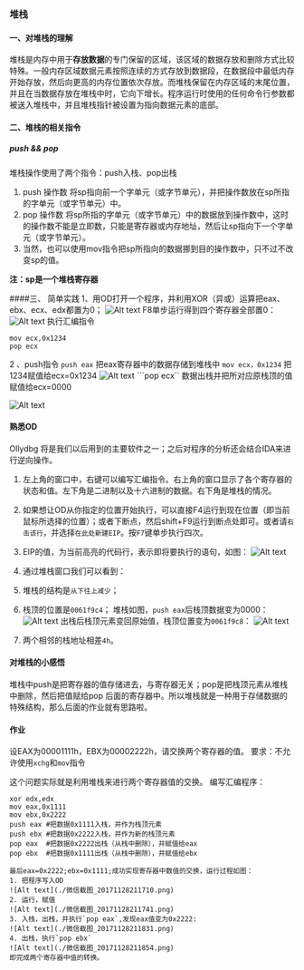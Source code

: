 ### 堆栈
#### 一、对堆栈的理解
堆栈是内存中用于**存放数据**的专门保留的区域，该区域的数据存放和删除方式比较特殊。一般内存区域数据元素按照连续的方式存放到数据段，在数据段中最低内存开始存放，然后向更高的内存位置依次存放。而堆栈保留在内存区域的末尾位置，并且在当数据存放在堆栈中时，它向下增长。程序运行时使用的任何命令行参数都被送入堆栈中，并且堆栈指针被设置为指向数据元素的底部。
#### 二、堆栈的相关指令
##### push && pop
 堆栈操作使用了两个指令：push入栈、pop出栈
1. push 操作数
将sp指向前一个字单元（或字节单元），并把操作数放在sp所指的字单元（或字节单元）中。
2. pop 操作数
将sp所指的字单元（或字节单元）中的数据放到操作数中，这时的操作数不能是立即数，只能是寄存器或内存地址，然后让sp指向下一个字单元（或字节单元）。
3. 当然，也可以使用mov指令把sp所指向的数据挪到目的操作数中，只不过不改变sp的值。

**注：sp是一个堆栈寄存器**

####三、 简单实践
1、用OD打开一个程序，并利用XOR（异或）运算把eax、ebx、ecx、edx都置为0；
![Alt text](./微信截图_20171128203736.png)
F8单步运行得到四个寄存器全部置0：
![Alt text](./微信截图_20171128211231.png)
执行汇编指令 
```push eax
mov ecx,0x1234
pop ecx
```

2 、push指令
```push eax```
把eax寄存器中的数据存储到堆栈中
```mov ecx，0x1234```
把1234赋值给ecx=0x1234
![Alt text](./微信截图_20171128211314.png)
```pop ecx``
数据出栈并把所对应原栈顶的值赋值给ecx=0000

![Alt text](./微信截图_20171128211337.png)


#### 熟悉OD
Ollydbg 将是我们以后用到的主要软件之一；之后对程序的分析还会结合IDA来进行逆向操作。

1. 左上角的窗口中，右键可以编写汇编指令。右上角的窗口显示了各个寄存器的状态和值。左下角是二进制以及十六进制的数据。右下角是堆栈的情况。

2. 如果想让OD从你指定的位置开始执行，可以直接F4运行到现在位置（即当前鼠标所选择的位置）；或者下断点，然后shift+F9运行到断点处即可。或者请`右击该行`，并选择`在此处新建EIP`。按`F7`键单步执行四次。

3. EIP的值，为当前高亮的代码行，表示即将要执行的语句，如图：
![Alt text](./微信截图_20171128220559.png)

4. 通过堆栈窗口我们可以看到：
 1. 堆栈的结构是`从下往上减少`；
 2. 栈顶的位置是`0061f9c4`；
堆栈如图，`push eax`后栈顶数据变为0000：
![Alt text](./微信截图_20171128220936.png)
出栈后栈顶元素变回原始值，栈顶位置变为`0061f9c8`：
![Alt text](./微信截图_20171128221003.png)
 3. 两个相邻的栈地址相差`4h`。

#### 对堆栈的小感悟
堆栈中push是把寄存器的值存储进去，与寄存器无关；pop是把栈顶元素从堆栈中删除，然后把值赋给pop 后面的寄存器中。所以堆栈就是一种用于存储数据的特殊结构，那么后面的作业就有思路啦。

#### 作业
设EAX为00001111h，EBX为00002222h，请交换两个寄存器的值。 要求：不允许使用`xchg`和`mov`指令

这个问题实际就是利用堆栈来进行两个寄存器值的交换。
编写汇编程序：
```xor ecx,ecx
xor edx,edx
mov eax,0x1111
mov ebx,0x2222
push eax #把数据0x1111入栈，并作为栈顶元素
push ebx #把数据0x2222入栈，并作为新的栈顶元素
pop eax  #把数据0x2222出栈（从栈中删除），并赋值给eax
pop ebx  #把数据0x1111出栈（从栈中删除），并赋值给ebx

最后eax=0x2222;ebx=0x1111;成功实现寄存器中数值的交换，运行过程如图：
1. 把程序写入OD
![Alt text](./微信截图_20171128211710.png)
2. 运行，赋值
![Alt text](./微信截图_20171128211741.png)
3. 入栈，出栈，并执行`pop eax`,发现eax值变为0x2222:
![Alt text](./微信截图_20171128211831.png)
4. 出栈，执行`pop ebx`
![Alt text](./微信截图_20171128211854.png)
即完成两个寄存器中值的转换。


